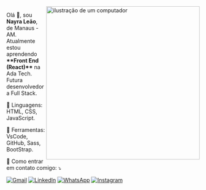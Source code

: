 <img src=".github/computer-illustration.png" alt="ilustração de um computador" min-width="400px" max-width="400px" width="400px" align="right">

<p align="left"> 
  Olá 👋, sou <strong>Nayra Leão</strong>, de Manaus - AM.<br>
  Atualmente estou aprendendo <strong>**Front End (React)**</strong> na Ada Tech.<br>
  Futura desenvolvedora Full Stack.
</p>

<p align="left">
  🦄 Linguagens: HTML, CSS, JavaScript.
</p>

<p align="left">
  💼 Ferramentas: VsCode, GitHub, Sass, BootStrap.
</p>

<p align="left">
  💌 Como entrar em contato comigo: ⤵️
</p>

<p align="left">
  <a href="mailto:nayraleao.souza@gmail.com" title="Gmail">
  <img src="https://img.shields.io/badge/-Gmail-FF0000?style=flat-square&labelColor=FF0000&logo=gmail&logoColor=white&link=LINK-DO-SEU-GMAIL" alt="Gmail"/></a>

  <a href="https://www.linkedin.com/in/nayrasleao/" title="LinkedIn">
  <img src="https://img.shields.io/badge/-Linkedin-0e76a8?style=flat-square&logo=Linkedin&logoColor=white&link=LINK-DO-SEU-LINKEDIN" alt="LinkedIn"/></a>

  <a href="https://wa.me/message/HJ4JJL4AOIXRF1" title="WhatsApp">
  <img src="https://img.shields.io/badge/-WhatsApp-25d366?style=flat-square&labelColor=25d366&logo=whatsapp&logoColor=white&link=API-DO-SEU-WHATSAPP" alt="WhatsApp"/></a>

  <a href="https://instagram.com/nayrasleao" title="Instagram">
  <img src="https://img.shields.io/badge/-Instagram-DF0174?style=flat-square&labelColor=DF0174&logo=instagram&logoColor=white&link=LINK-DO-SEU-INSTAGRAM" alt="Instagram"/></a>
</p>
